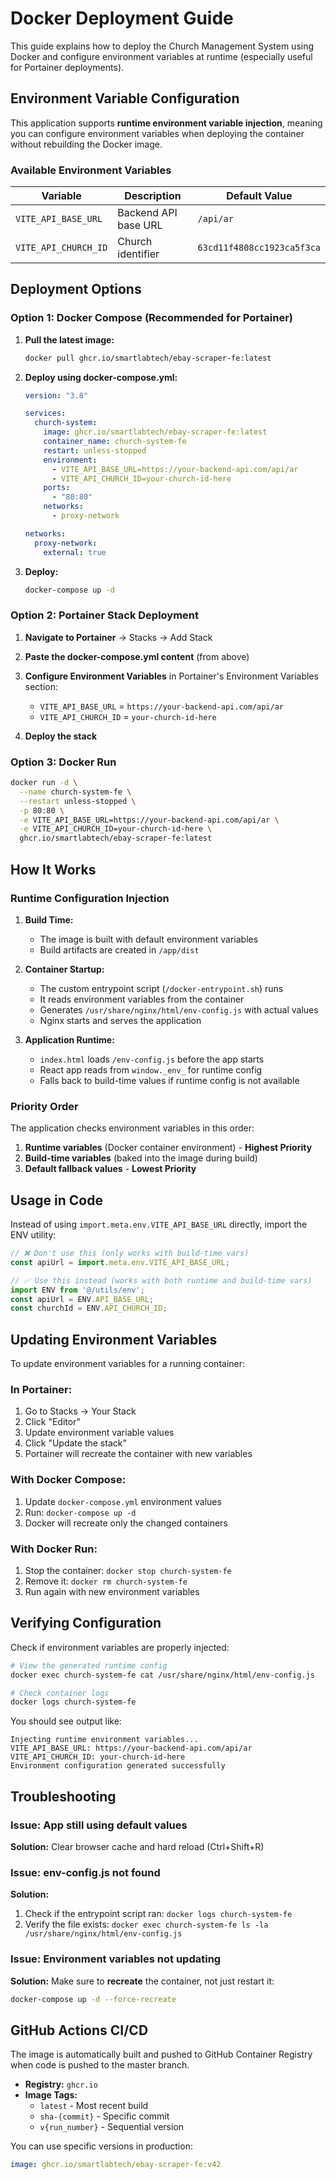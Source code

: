 # Docker Deployment Guide

This guide explains how to deploy the Church Management System using Docker and configure environment variables at runtime (especially useful for Portainer deployments).

## Environment Variable Configuration

This application supports **runtime environment variable injection**, meaning you can configure environment variables when deploying the container without rebuilding the Docker image.

### Available Environment Variables

| Variable | Description | Default Value |
|----------|-------------|---------------|
| `VITE_API_BASE_URL` | Backend API base URL | `/api/ar` |
| `VITE_API_CHURCH_ID` | Church identifier | `63cd11f4808cc1923ca5f3ca` |

## Deployment Options

### Option 1: Docker Compose (Recommended for Portainer)

1. **Pull the latest image:**
   ```bash
   docker pull ghcr.io/smartlabtech/ebay-scraper-fe:latest
   ```

2. **Deploy using docker-compose.yml:**
   ```yaml
   version: "3.8"

   services:
     church-system:
       image: ghcr.io/smartlabtech/ebay-scraper-fe:latest
       container_name: church-system-fe
       restart: unless-stopped
       environment:
         - VITE_API_BASE_URL=https://your-backend-api.com/api/ar
         - VITE_API_CHURCH_ID=your-church-id-here
       ports:
         - "80:80"
       networks:
         - proxy-network

   networks:
     proxy-network:
       external: true
   ```

3. **Deploy:**
   ```bash
   docker-compose up -d
   ```

### Option 2: Portainer Stack Deployment

1. **Navigate to Portainer** → Stacks → Add Stack

2. **Paste the docker-compose.yml content** (from above)

3. **Configure Environment Variables** in Portainer's Environment Variables section:
   - `VITE_API_BASE_URL` = `https://your-backend-api.com/api/ar`
   - `VITE_API_CHURCH_ID` = `your-church-id-here`

4. **Deploy the stack**

### Option 3: Docker Run

```bash
docker run -d \
  --name church-system-fe \
  --restart unless-stopped \
  -p 80:80 \
  -e VITE_API_BASE_URL=https://your-backend-api.com/api/ar \
  -e VITE_API_CHURCH_ID=your-church-id-here \
  ghcr.io/smartlabtech/ebay-scraper-fe:latest
```

## How It Works

### Runtime Configuration Injection

1. **Build Time:**
   - The image is built with default environment variables
   - Build artifacts are created in `/app/dist`

2. **Container Startup:**
   - The custom entrypoint script (`/docker-entrypoint.sh`) runs
   - It reads environment variables from the container
   - Generates `/usr/share/nginx/html/env-config.js` with actual values
   - Nginx starts and serves the application

3. **Application Runtime:**
   - `index.html` loads `/env-config.js` before the app starts
   - React app reads from `window._env_` for runtime config
   - Falls back to build-time values if runtime config is not available

### Priority Order

The application checks environment variables in this order:

1. **Runtime variables** (Docker container environment) - **Highest Priority**
2. **Build-time variables** (baked into the image during build)
3. **Default fallback values** - **Lowest Priority**

## Usage in Code

Instead of using `import.meta.env.VITE_API_BASE_URL` directly, import the ENV utility:

```javascript
// ❌ Don't use this (only works with build-time vars)
const apiUrl = import.meta.env.VITE_API_BASE_URL;

// ✅ Use this instead (works with both runtime and build-time vars)
import ENV from '@/utils/env';
const apiUrl = ENV.API_BASE_URL;
const churchId = ENV.API_CHURCH_ID;
```

## Updating Environment Variables

To update environment variables for a running container:

### In Portainer:
1. Go to Stacks → Your Stack
2. Click "Editor"
3. Update environment variable values
4. Click "Update the stack"
5. Portainer will recreate the container with new variables

### With Docker Compose:
1. Update `docker-compose.yml` environment values
2. Run: `docker-compose up -d`
3. Docker will recreate only the changed containers

### With Docker Run:
1. Stop the container: `docker stop church-system-fe`
2. Remove it: `docker rm church-system-fe`
3. Run again with new environment variables

## Verifying Configuration

Check if environment variables are properly injected:

```bash
# View the generated runtime config
docker exec church-system-fe cat /usr/share/nginx/html/env-config.js

# Check container logs
docker logs church-system-fe
```

You should see output like:
```
Injecting runtime environment variables...
VITE_API_BASE_URL: https://your-backend-api.com/api/ar
VITE_API_CHURCH_ID: your-church-id-here
Environment configuration generated successfully
```

## Troubleshooting

### Issue: App still using default values

**Solution:** Clear browser cache and hard reload (Ctrl+Shift+R)

### Issue: env-config.js not found

**Solution:**
1. Check if the entrypoint script ran: `docker logs church-system-fe`
2. Verify the file exists: `docker exec church-system-fe ls -la /usr/share/nginx/html/env-config.js`

### Issue: Environment variables not updating

**Solution:** Make sure to **recreate** the container, not just restart it:
```bash
docker-compose up -d --force-recreate
```

## GitHub Actions CI/CD

The image is automatically built and pushed to GitHub Container Registry when code is pushed to the master branch.

- **Registry:** `ghcr.io`
- **Image Tags:**
  - `latest` - Most recent build
  - `sha-{commit}` - Specific commit
  - `v{run_number}` - Sequential version

You can use specific versions in production:
```yaml
image: ghcr.io/smartlabtech/ebay-scraper-fe:v42
```
